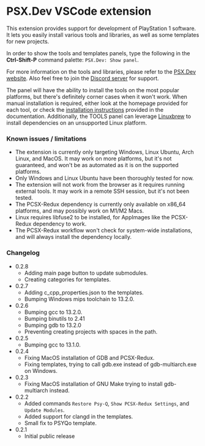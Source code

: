 # PSX.Dev VSCode extension

This extension provides support for development of PlayStation 1 software. It lets you easily install various tools and libraries, as well as some templates for new projects.

In order to show the tools and templates panels, type the following in the **Ctrl-Shift-P** command palette: `PSX.Dev: Show panel`.

For more information on the tools and libraries, please refer to the [PSX.Dev website](https://psx.dev/). Also feel free to join the [Discord server](https://discord.gg/QByKPpH) for support.

The panel will have the ability to install the tools on the most popular platforms, but there's definitely corner cases when it won't work. When manual installation is required, either look at the homepage provided for each tool, or check the [installation instructions](https://github.com/grumpycoders/pcsx-redux/blob/main/src/mips/psyqo/GETTING_STARTED.md) provided in the documentation. Additionally, the TOOLS panel can leverage [Linuxbrew](https://docs.brew.sh/Homebrew-on-Linux) to install dependencies on an unsupported Linux platform.

### Known issues / limitations

- The extension is currently only targeting Windows, Linux Ubuntu, Arch Linux, and MacOS. It may work on more platforms, but it's not guaranteed, and won't be as automated as it is on the supported platforms.
- Only Windows and Linux Ubuntu have been thoroughly tested for now.
- The extension will not work from the browser as it requires running external tools. It may work in a remote SSH session, but it's not been tested.
- The PCSX-Redux dependency is currently only available on x86_64 platforms, and may possibly work on M1/M2 Macs.
- Linux requires libfuse2 to be installed, for AppImages like the PCSX-Redux dependency to work.
- The PCSX-Redux workflow won't check for system-wide installations, and will always install the dependency locally.

### Changelog

- 0.2.8
  - Adding main page button to update submodules.
  - Creating categories for templates.
- 0.2.7
  - Adding c_cpp_properties.json to the templates.
  - Bumping Windows mips toolchain to 13.2.0.
- 0.2.6
  - Bumping gcc to 13.2.0.
  - Bumping binutils to 2.41
  - Bumping gdb to 13.2.0
  - Preventing creating projects with spaces in the path.
- 0.2.5
  - Bumping gcc to 13.1.0.
- 0.2.4
  - Fixing MacOS installation of GDB and PCSX-Redux.
  - Fixing templates, trying to call gdb.exe instead of gdb-multiarch.exe on Windows.
- 0.2.3
  - Fixing MacOS installation of GNU Make trying to install gdb-multiarch instead.
- 0.2.2
  - Added commands `Restore Psy-Q`, `Show PCSX-Redux Settings`, and `Update Modules`.
  - Added support for clangd in the templates.
  - Small fix to PSYQo template.
- 0.2.1
  - Initial public release

